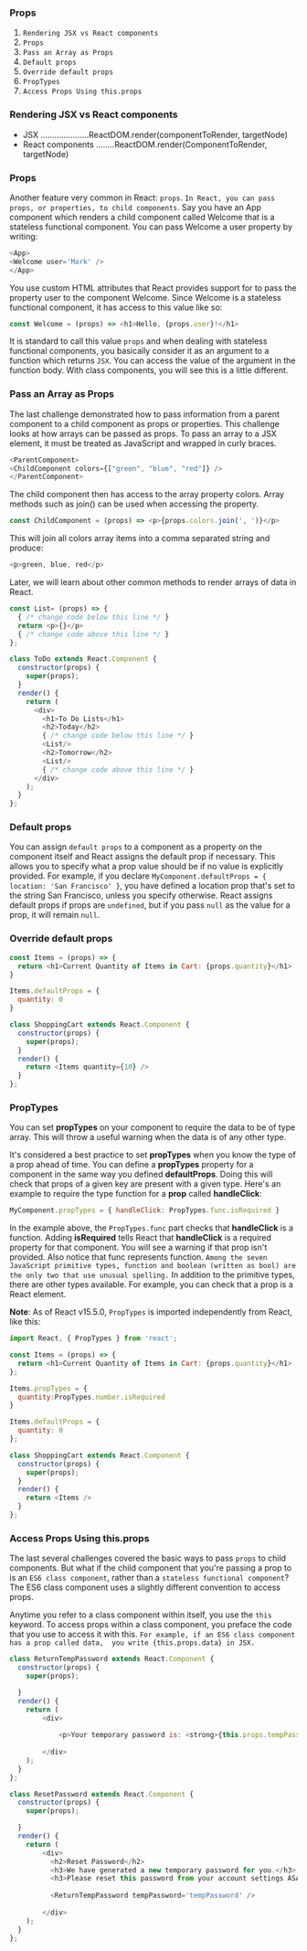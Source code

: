### Props

1. `Rendering JSX vs React components`
2. `Props`
3. `Pass an Array as Props`
4. `Default props`
5. `Override default props`
6. `PropTypes`
7. `Access Props Using this.props`

### Rendering JSX vs React components

* JSX .....................ReactDOM.render(componentToRender, targetNode)
* React components ........ReactDOM.render(ComponentToRender, targetNode)

### Props

Another feature very common in React: `props`. `In React, you can pass props, or properties, to child components`. 
Say you have an App component which renders a child component called Welcome that is a stateless functional component. 
You can pass Welcome a user property by writing:

```js
<App>
<Welcome user='Mark' />
</App>
```

You use custom HTML attributes that React provides support for to pass the property user to the component Welcome. 
Since Welcome is a stateless functional component, it has access to this value like so:

```js
const Welcome = (props) => <h1>Hello, {props.user}!</h1>
```
It is standard to call this value `props` and when dealing with stateless functional components, you basically consider 
it as an argument to a function which returns `JSX`. You can access the value of the argument in the function body. 
With class components, you will see this is a little different.

### Pass an Array as Props

The last challenge demonstrated how to pass information from a parent component to a child component as props or properties. 
This challenge looks at how arrays can be passed as props. To pass an array to a JSX element, it must be treated as 
JavaScript and wrapped in curly braces.

```js
<ParentComponent>
<ChildComponent colors={["green", "blue", "red"]} />
</ParentComponent>
```

The child component then has access to the array property colors. Array methods such as join() can be used when accessing 
the property.
```js
const ChildComponent = (props) => <p>{props.colors.join(', ')}</p>
```
This will join all colors array items into a comma separated string and produce:
```js
<p>green, blue, red</p>
```
Later, we will learn about other common methods to render arrays of data in React.


```js
const List= (props) => {
  { /* change code below this line */ }
  return <p>{}</p>
  { /* change code above this line */ }
};

class ToDo extends React.Component {
  constructor(props) {
    super(props);
  }
  render() {
    return (
      <div>
        <h1>To Do Lists</h1>
        <h2>Today</h2>
        { /* change code below this line */ }
        <List/>
        <h2>Tomorrow</h2>
        <List/>
        { /* change code above this line */ }
      </div>
    );
  }
};
```

### Default props

You can assign `default props` to a component as a property on the component itself and React assigns the default prop if necessary. This allows you to specify what a prop value should be if no value is explicitly provided. For example, if you declare `MyComponent.defaultProps = { location: 'San Francisco' }`, you have defined a location prop that's set to the string San Francisco, unless you specify otherwise. React assigns default props if props are `undefined`, but if you pass `null` as the value for a prop, it will remain `null`.

### Override default props
```js
const Items = (props) => {
  return <h1>Current Quantity of Items in Cart: {props.quantity}</h1>
}

Items.defaultProps = {
  quantity: 0
}

class ShoppingCart extends React.Component {
  constructor(props) {
    super(props);
  }
  render() {
    return <Items quantity={10} />
  }
};
```

### PropTypes

You can set **propTypes** on your component to require the data to be of type array. This will throw a useful warning when 
the data is of any other type.

It's considered a best practice to set **propTypes** when you know the type of a prop ahead of time. You can define 
a **propTypes** property for a component in the same way you defined **defaultProps**. Doing this will check that props of 
a given key are present with a given type. Here's an example to require the type function 
for a **prop** called **handleClick**:

```js
MyComponent.propTypes = { handleClick: PropTypes.func.isRequired }
```
In the example above, the `PropTypes.func` part checks that **handleClick** is a function. Adding **isRequired** tells 
React that **handleClick** is a required property for that component. You will see a warning if that prop isn't provided. 
Also notice that func represents function. `Among the seven JavaScript primitive types, function and boolean (written as bool)
are the only two that use unusual spelling.` In addition to the primitive types, there are other types available. 
For example, you can check that a prop is a React element.

**Note**: As of React v15.5.0, `PropTypes` is imported independently from React, like this:

```js
import React, { PropTypes } from 'react';
```


```js
const Items = (props) => {
  return <h1>Current Quantity of Items in Cart: {props.quantity}</h1>
};

Items.propTypes = {
  quantity:PropTypes.number.isRequired 
}

Items.defaultProps = {
  quantity: 0
};

class ShoppingCart extends React.Component {
  constructor(props) {
    super(props);
  }
  render() {
    return <Items />
  }
};
```

### Access Props Using this.props

The last several challenges covered the basic ways to pass `props` to child components. But what if the child component 
that you're passing a prop to is an `ES6 class component`, rather than a `stateless functional component`? 
The ES6 class component uses a slightly different convention to access props.

Anytime you refer to a class component within itself, you use the `this` keyword. To access props within a class component, 
you preface the code that you use to access it with this. `For example, if an ES6 class component has a prop called data, 
you write {this.props.data} in JSX.`

```js
class ReturnTempPassword extends React.Component {
  constructor(props) {
    super(props);

  }
  render() {
    return (
        <div>
         
            <p>Your temporary password is: <strong>{this.props.tempPassword}</strong></p>
            
        </div>
    );
  }
};

class ResetPassword extends React.Component {
  constructor(props) {
    super(props);

  }
  render() {
    return (
        <div>
          <h2>Reset Password</h2>
          <h3>We have generated a new temporary password for you.</h3>
          <h3>Please reset this password from your account settings ASAP.</h3>
          
          <ReturnTempPassword tempPassword='tempPassword' />
          
        </div>
    );
  }
};
```
